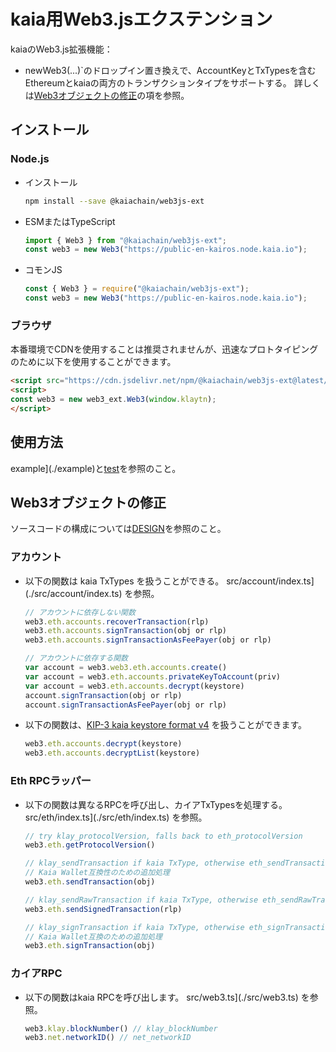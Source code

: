 # kaia用Web3.jsエクステンション

kaiaのWeb3.js拡張機能：

- newWeb3(...)\`のドロップイン置き換えで、AccountKeyとTxTypesを含むEthereumとkaiaの両方のトランザクションタイプをサポートする。 詳しくは[Web3オブジェクトの修正](#modifications-to-the-web3-object)の項を参照。

## インストール

### Node.js

- インストール
  ```sh
  npm install --save @kaiachain/web3js-ext
  ```
- ESMまたはTypeScript
  ```ts
  import { Web3 } from "@kaiachain/web3js-ext";
  const web3 = new Web3("https://public-en-kairos.node.kaia.io");
  ```
- コモンJS
  ```js
  const { Web3 } = require("@kaiachain/web3js-ext");
  const web3 = new Web3("https://public-en-kairos.node.kaia.io");
  ```

### ブラウザ

本番環境でCDNを使用することは推奨されませんが、迅速なプロトタイピングのために以下を使用することができます。

```html
<script src="https://cdn.jsdelivr.net/npm/@kaiachain/web3js-ext@latest/dist/web3js-ext.bundle.js"></script>
<script>
const web3 = new web3_ext.Web3(window.klaytn);
</script>
```

## 使用方法

example](./example)と[test](./test)を参照のこと。

## Web3オブジェクトの修正

ソースコードの構成については[DESIGN](./DESIGN.md)を参照のこと。

### アカウント

- 以下の関数は kaia TxTypes を扱うことができる。 src/account/index.ts](./src/account/index.ts) を参照。
  ```js
  // アカウントに依存しない関数
  web3.eth.accounts.recoverTransaction(rlp)
  web3.eth.accounts.signTransaction(obj or rlp)
  web3.eth.accounts.signTransactionAsFeePayer(obj or rlp)

  // アカウントに依存する関数
  var account = web3.web3.eth.accounts.create()
  var account = web3.eth.accounts.privateKeyToAccount(priv)
  var account = web3.eth.accounts.decrypt(keystore)
  account.signTransaction(obj or rlp)
  account.signTransactionAsFeePayer(obj or rlp)
  ```
- 以下の関数は、[KIP-3 kaia keystore format v4](https://kips.kaia.io/KIPs/kip-3) を扱うことができます。
  ```js
  web3.eth.accounts.decrypt(keystore)
  web3.eth.accounts.decryptList(keystore)
  ```

### Eth RPCラッパー

- 以下の関数は異なるRPCを呼び出し、カイアTxTypesを処理する。 src/eth/index.ts](./src/eth/index.ts) を参照。
  ```js
  // try klay_protocolVersion, falls back to eth_protocolVersion
  web3.eth.getProtocolVersion()

  // klay_sendTransaction if kaia TxType, otherwise eth_sendTransaction
  // Kaia Wallet互換性のための追加処理
  web3.eth.sendTransaction(obj)

  // klay_sendRawTransaction if kaia TxType, otherwise eth_sendRawTransaction
  web3.eth.sendSignedTransaction(rlp)

  // klay_signTransaction if kaia TxType, otherwise eth_signTransaction
  // Kaia Wallet互換のための追加処理
  web3.eth.signTransaction(obj)
  ```

### カイアRPC

- 以下の関数はkaia RPCを呼び出します。 src/web3.ts](./src/web3.ts) を参照。
  ```js
  web3.klay.blockNumber() // klay_blockNumber
  web3.net.networkID() // net_networkID
  ```
